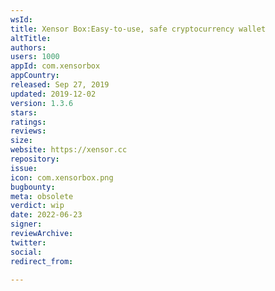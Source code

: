 ```yaml
---
wsId: 
title: Xensor Box:Easy-to-use, safe cryptocurrency wallet
altTitle: 
authors: 
users: 1000
appId: com.xensorbox
appCountry: 
released: Sep 27, 2019
updated: 2019-12-02
version: 1.3.6
stars: 
ratings: 
reviews: 
size: 
website: https://xensor.cc
repository: 
issue: 
icon: com.xensorbox.png
bugbounty: 
meta: obsolete
verdict: wip
date: 2022-06-23
signer: 
reviewArchive: 
twitter: 
social: 
redirect_from: 

---
```


